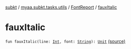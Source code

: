 [subkt](../../index.md) / [myaa.subkt.tasks.utils](../index.md) / [FontReport](index.md) / [fauxItalic](./faux-italic.md)

# fauxItalic

`fun fauxItalic(line: `[`Int`](https://kotlinlang.org/api/latest/jvm/stdlib/kotlin/-int/index.html)`, font: `[`String`](https://kotlinlang.org/api/latest/jvm/stdlib/kotlin/-string/index.html)`): `[`Unit`](https://kotlinlang.org/api/latest/jvm/stdlib/kotlin/-unit/index.html) [(source)](https://github.com/Myaamori/SubKt/blob/0.1.12/src/main/kotlin/myaa/subkt/tasks/utils/fontvalidator.kt#L241)